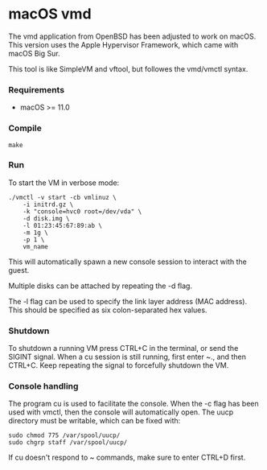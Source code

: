 # macOS vmd
The vmd application from OpenBSD has been adjusted to work on macOS.
This version uses the Apple Hypervisor Framework, which came with macOS Big Sur.

This tool is like SimpleVM and vftool, but followes the vmd/vmctl syntax.

### Requirements
  - macOS >= 11.0

### Compile
```
make
```

### Run
To start the VM in verbose mode:
```
./vmctl -v start -cb vmlinuz \
	-i initrd.gz \
	-k "console=hvc0 root=/dev/vda" \
	-d disk.img \
	-l 01:23:45:67:89:ab \
	-m 1g \
	-p 1 \
	vm_name
```

This will automatically spawn a new console session to interact with the guest.

Multiple disks can be attached by repeating the -d flag.

The -l flag can be used to specify the link layer address (MAC address). This
should be specified as six colon-separated hex values.

### Shutdown
To shutdown a running VM press CTRL+C in the terminal, or send the SIGINT
signal. When a cu session is still running, first enter ~., and then CTRL+C.
Keep repeating the signal to forcefully shutdown the VM.

### Console handling
The program cu is used to facilitate the console. When the -c flag has been used
with vmctl, then the console will automatically open. The uucp directory must be
writable, which can be fixed with:
```
sudo chmod 775 /var/spool/uucp/
sudo chgrp staff /var/spool/uucp/
```

If cu doesn't respond to ~ commands, make sure to enter CTRL+D first.
